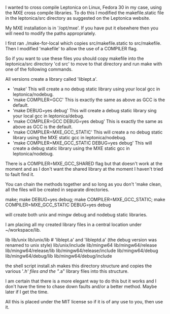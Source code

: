 I wanted to cross compile Leptonica on Linux, Fedora 30 in my case, using
the MXE cross compile libraries. To do this I modified the makefile.static
file in the leptonica/src directory as suggested on the Leptonica website.

My MXE installation is in '/opt/mxe'. If you have put it elsewhere then
you will need to modify the paths appropriately.

I first ran ./make-for-local which copies src/makefile.static to
src/makefile. Then I modified 'makefile' to allow the use of a COMPILER flag.

So if you want to use these files you should copy makefile into the leptonica/src
directory 'cd  src' to move to that directory and run make with one of the
following commands.

All versions create a library called 'liblept.a'.

- 'make' This will create a no debug static library using your local gcc in leptonica/nodebug.
- 'make COMPILER=GCC' This is exactly the same as above as GCC is the default.
- 'make DEBUG=yes debug' This will create a debug static library sing your local gcc in leptonica/debug.
- 'make COMPILER=GCC DEBUG=yes debug' This is exactly the same as above as GCC is the default.
- 'make COMPILER=MXE_GCC_STATIC' This will create a no debug static library using the MXE static gcc in leptonica/nodebug.
- 'make COMPILER=MXE_GCC_STATIC DEBUG=yes debug'  This will create a debug static library using the MXE static gcc in leptonica/nodebug.

There is a COMPILER=MXE_GCC_SHARED flag but that doesn't work at the moment 
and as I don't want the shared library at the moment I haven't tried to
fault find it.

You can chain the methods together and so long as you don't 'make clean,
all the files will be created in separate directories.

make; make DEBUG=yes debug; make COMPILER=MXE_GCC_STATIC; make COMPILER=MXE_GCC_STATIC DEBUG=yes debug

will create both unix and mingw debug and nodebug static libraries.

I am placing all my created library files in a central location
under ~/workspace/lib.

lib
lib/unix
lib/unix/lib # 'liblept.a' and 'libleptd.a' (the debug version was renamed to unix style)
lib/unix/include
lib/mingw64
lib/mingw64/release
lib/mingw64/release/lib
lib/mingw64/release/include
lib/mingw64/debug
lib/mingw64/debug/lib
lib/mingw64/debug/include

the shell script install.sh makes this directory structure and copies the
various '*.h' files and the "*.a" library files into this structure.

I am certain that there is a more elegant way to do this but it works and
I don't have the time to chase down faults and/or a better method.
Maybe later if I get the time.

All this is placed under the MIT license so if it is of any use to you, 
then use it.

